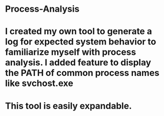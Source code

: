 # Process-Analysis
# I created my own tool to generate a log for expected system behavior to familiarize myself with process analysis. I added feature to display the PATH of common process names like svchost.exe
# This tool is easily expandable.
